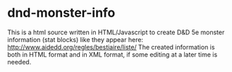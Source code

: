 # dnd-monster-info

This is a html source written in HTML/Javascript to create D&D 5e monster information (stat blocks) like they appear here: http://www.aidedd.org/regles/bestiaire/liste/
The created information is both in HTML format and in XML format, if some editing at a later time is needed.
